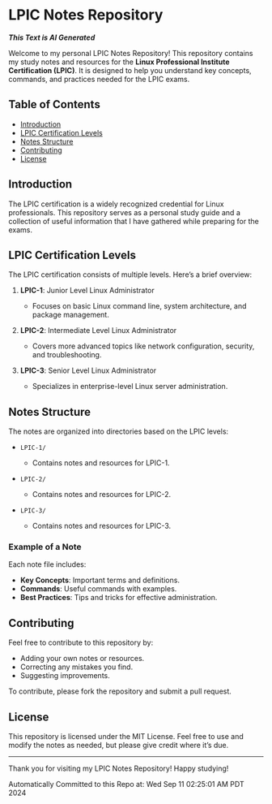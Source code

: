 # LPIC Notes Repository
***This Text is AI Generated***

Welcome to my personal LPIC Notes Repository! This repository contains my study notes and resources for the **Linux Professional Institute Certification (LPIC)**. It is designed to help you understand key concepts, commands, and practices needed for the LPIC exams.

## Table of Contents

- [Introduction](#introduction)
- [LPIC Certification Levels](#lpic-certification-levels)
- [Notes Structure](#notes-structure)
- [Contributing](#contributing)
- [License](#license)

## Introduction

The LPIC certification is a widely recognized credential for Linux professionals. This repository serves as a personal study guide and a collection of useful information that I have gathered while preparing for the exams. 

## LPIC Certification Levels

The LPIC certification consists of multiple levels. Here’s a brief overview:

1. **LPIC-1**: Junior Level Linux Administrator
   - Focuses on basic Linux command line, system architecture, and package management.
   
2. **LPIC-2**: Intermediate Level Linux Administrator
   - Covers more advanced topics like network configuration, security, and troubleshooting.
   
3. **LPIC-3**: Senior Level Linux Administrator
   - Specializes in enterprise-level Linux server administration.

## Notes Structure

The notes are organized into directories based on the LPIC levels:

- `LPIC-1/`
  - Contains notes and resources for LPIC-1.
  
- `LPIC-2/`
  - Contains notes and resources for LPIC-2.
  
- `LPIC-3/`
  - Contains notes and resources for LPIC-3.

### Example of a Note

Each note file includes:
- **Key Concepts**: Important terms and definitions.
- **Commands**: Useful commands with examples.
- **Best Practices**: Tips and tricks for effective administration.

## Contributing

Feel free to contribute to this repository by:
- Adding your own notes or resources.
- Correcting any mistakes you find.
- Suggesting improvements.

To contribute, please fork the repository and submit a pull request.

## License

This repository is licensed under the MIT License. Feel free to use and modify the notes as needed, but please give credit where it’s due.

---

Thank you for visiting my LPIC Notes Repository! Happy studying!


Automatically Committed to this Repo at: Wed Sep 11 02:25:01 AM PDT 2024
